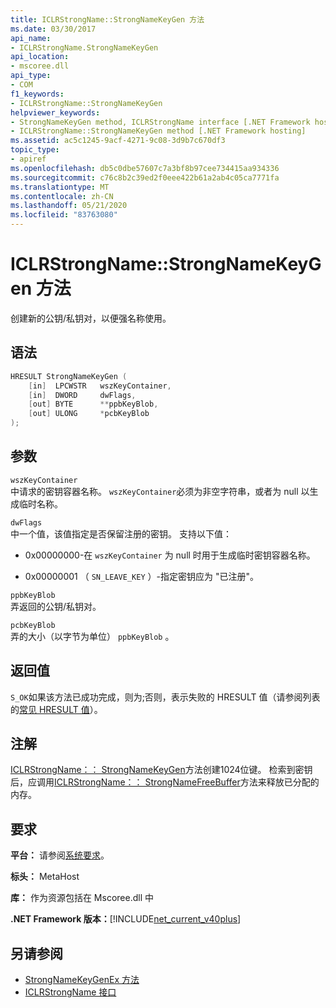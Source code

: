 ```yaml
---
title: ICLRStrongName::StrongNameKeyGen 方法
ms.date: 03/30/2017
api_name:
- ICLRStrongName.StrongNameKeyGen
api_location:
- mscoree.dll
api_type:
- COM
f1_keywords:
- ICLRStrongName::StrongNameKeyGen
helpviewer_keywords:
- StrongNameKeyGen method, ICLRStrongName interface [.NET Framework hosting]
- ICLRStrongName::StrongNameKeyGen method [.NET Framework hosting]
ms.assetid: ac5c1245-9acf-4271-9c08-3d9b7c670df3
topic_type:
- apiref
ms.openlocfilehash: db5c0dbe57607c7a3bf8b97cee734415aa934336
ms.sourcegitcommit: c76c8b2c39ed2f0eee422b61a2ab4c05ca7771fa
ms.translationtype: MT
ms.contentlocale: zh-CN
ms.lasthandoff: 05/21/2020
ms.locfileid: "83763080"
---
```

# <a name="iclrstrongnamestrongnamekeygen-method"></a>ICLRStrongName::StrongNameKeyGen 方法
创建新的公钥/私钥对，以便强名称使用。  
  
## <a name="syntax"></a>语法  
  
```cpp  
HRESULT StrongNameKeyGen (  
    [in]  LPCWSTR   wszKeyContainer,  
    [in]  DWORD     dwFlags,  
    [out] BYTE      **ppbKeyBlob,  
    [out] ULONG     *pcbKeyBlob  
);  
```  
  
## <a name="parameters"></a>参数  
 `wszKeyContainer`  
 中请求的密钥容器名称。 `wszKeyContainer`必须为非空字符串，或者为 null 以生成临时名称。  
  
 `dwFlags`  
 中一个值，该值指定是否保留注册的密钥。 支持以下值：  
  
- 0x00000000-在 `wszKeyContainer` 为 null 时用于生成临时密钥容器名称。  
  
- 0x00000001 （ `SN_LEAVE_KEY` ）-指定密钥应为 "已注册"。  
  
 `ppbKeyBlob`  
 弄返回的公钥/私钥对。  
  
 `pcbKeyBlob`  
 弄的大小（以字节为单位） `ppbKeyBlob` 。  
  
## <a name="return-value"></a>返回值  
 `S_OK`如果该方法已成功完成，则为;否则，表示失败的 HRESULT 值（请参阅列表的[常见 HRESULT 值](/windows/win32/seccrypto/common-hresult-values)）。  
  
## <a name="remarks"></a>注解  
 [ICLRStrongName：： StrongNameKeyGen](../../../../docs/framework/unmanaged-api/hosting/iclrstrongname-strongnamekeygen-method.md)方法创建1024位键。 检索到密钥后，应调用[ICLRStrongName：： StrongNameFreeBuffer](iclrstrongname-strongnamefreebuffer-method.md)方法来释放已分配的内存。  
  
## <a name="requirements"></a>要求  
 **平台：** 请参阅[系统要求](../../get-started/system-requirements.md)。  
  
 **标头：** MetaHost  
  
 **库：** 作为资源包括在 Mscoree.dll 中  
  
 **.NET Framework 版本：**[!INCLUDE[net_current_v40plus](../../../../includes/net-current-v40plus-md.md)]  
  
## <a name="see-also"></a>另请参阅

- [StrongNameKeyGenEx 方法](iclrstrongname-strongnamekeygenex-method.md)
- [ICLRStrongName 接口](iclrstrongname-interface.md)
